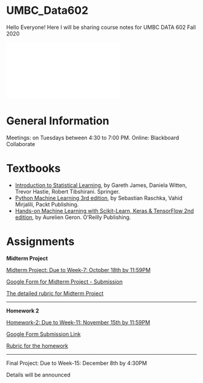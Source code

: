 # UMBC_Data602
Hello Everyone! Here I will be sharing course notes for UMBC DATA 602 Fall 2020

![Syllabus](syllabus/Fall20_syllabus.pdf)

# General Information

Meetings: on Tuesdays between 4:30 to 7:00 PM. Online: Blackboard Collaborate

# Textbooks
- [Introduction to Statistical Learning](https://faculty.marshall.usc.edu/gareth-james/ISL/ISLR%20Seventh%20Printing.pdf), by Gareth James, Daniela Witten, Trevor Hastie, Robert Tibshirani. Springer.
- [Python Machine Learning 3rd edition](https://www.packtpub.com/product/python-machine-learning-third-edition/9781789955750), by Sebastian Raschka, Vahid Mirjalili, Packt Publishing.
- [Hands-on Machine Learning with Scikit-Learn, Keras & TensorFlow 2nd edition](https://www.oreilly.com/library/view/hands-on-machine-learning/9781492032632/), by Aurelien Geron. O'Reilly Publishing.

# Assignments

__Midterm Project__

[Midterm Project: Due to Week-7: October 18th by 11:59PM](https://github.com/mguner/UMBC_DATA602/blob/master/assignments/Data602-Project-1.ipynb)

[Google Form for Midterm Project - Submission](https://forms.gle/ZgNbV4KdJFSdVrj8A)

[The detailed rubric for Midterm Project](https://docs.google.com/spreadsheets/d/1DE1_TZSwszK5DJDkAcnGllLH8iOtuqfvuVxOu0fZCdE/edit?usp=sharing)

------

__Homework 2__

[Homework-2: Due to Week-11: November 15th by 11:59PM](https://github.com/mguner/UMBC_DATA602/blob/master/assignments/Data602%20-%20Second%20Homework.ipynb)

[Google Form Submission Link](https://forms.gle/trvrXd2ZrynJW7EX6)


[Rubric for the homework](https://docs.google.com/spreadsheets/d/1p8WVW1Zr95a6-lNn7bDJ8Hp06PclfLzmkkVdKlmhjWY/edit?usp=sharing)

-----

Final Project: Due to Week-15: December 8th by 4:30PM

Details will be announced

